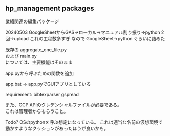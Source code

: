 ## hp_management packages

業績関連の編集パッケージ

20240503
GoogleSheetからGAS→ローカル→マニュアル割り振り→python 2回→upload
これの工程数多すぎ
なので
GoogleSheet→python
ぐらいに詰めた


既存の
aggregate_one_file.py  
および
main.py  
については、主要機能はそのまま

app.pyから呼ぶための関数を追加

app.bat -> app.pyでGUIアプリとしている

requirement:
 bibtexparser
 gspread

また、GCP APIのクレデンシャルファイルが必要である。  
これは管理者からもらうこと。


Todo?
OSのpythonを呼ぶ想定になっている。
これは適当な名前の仮想環境で動かすようなクッションがあったほうが良いかも。

